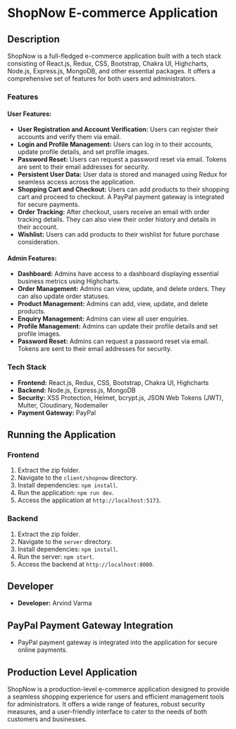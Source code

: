 # ShopNow E-commerce Application

## Description

ShopNow is a full-fledged e-commerce application built with a tech stack consisting of React.js, Redux, CSS, Bootstrap, Chakra UI, Highcharts, Node.js, Express.js, MongoDB, and other essential packages. It offers a comprehensive set of features for both users and administrators.

### Features

#### User Features:
- **User Registration and Account Verification:** Users can register their accounts and verify them via email.
- **Login and Profile Management:** Users can log in to their accounts, update profile details, and set profile images.
- **Password Reset:** Users can request a password reset via email. Tokens are sent to their email addresses for security.
- **Persistent User Data:** User data is stored and managed using Redux for seamless access across the application.
- **Shopping Cart and Checkout:** Users can add products to their shopping cart and proceed to checkout. A PayPal payment gateway is integrated for secure payments.
- **Order Tracking:** After checkout, users receive an email with order tracking details. They can also view their order history and details in their account.
- **Wishlist:** Users can add products to their wishlist for future purchase consideration.

#### Admin Features:
- **Dashboard:** Admins have access to a dashboard displaying essential business metrics using Highcharts.
- **Order Management:** Admins can view, update, and delete orders. They can also update order statuses.
- **Product Management:** Admins can add, view, update, and delete products.
- **Enquiry Management:** Admins can view all user enquiries.
- **Profile Management:** Admins can update their profile details and set profile images.
- **Password Reset:** Admins can request a password reset via email. Tokens are sent to their email addresses for security.

### Tech Stack
- **Frontend:** React.js, Redux, CSS, Bootstrap, Chakra UI, Highcharts
- **Backend:** Node.js, Express.js, MongoDB
- **Security:** XSS Protection, Helmet, bcrypt.js, JSON Web Tokens (JWT), Multer, Cloudinary, Nodemailer
- **Payment Gateway:** PayPal

## Running the Application

### Frontend
1. Extract the zip folder.
2. Navigate to the `client/shopnow` directory.
3. Install dependencies: `npm install`.
4. Run the application: `npm run dev`.
5. Access the application at `http://localhost:5173`.

### Backend
1. Extract the zip folder.
2. Navigate to the `server` directory.
3. Install dependencies: `npm install`.
4. Run the server: `npm start`.
5. Access the backend at `http://localhost:8080`.

## Developer
- **Developer:** Arvind Varma

## PayPal Payment Gateway Integration
- PayPal payment gateway is integrated into the application for secure online payments.

## Production Level Application

ShopNow is a production-level e-commerce application designed to provide a seamless shopping experience for users and efficient management tools for administrators. It offers a wide range of features, robust security measures, and a user-friendly interface to cater to the needs of both customers and businesses.
